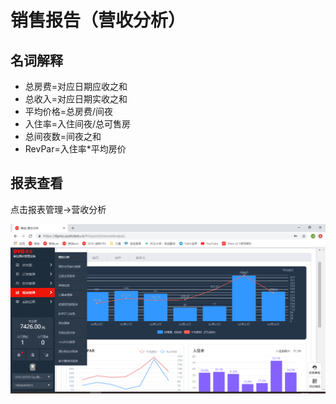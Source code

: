 # 销售报告（营收分析）

## 名词解释

* 总房费=对应日期应收之和
* 总收入=对应日期实收之和
* 平均价格=总房费/间夜
* 入住率=入住间夜/总可售房
* 总间夜数=间夜之和
* RevPar=入住率\*平均房价

## 报表查看

点击报表管理→营收分析

![](../../../.gitbook/assets/image%20%28209%29.png)

